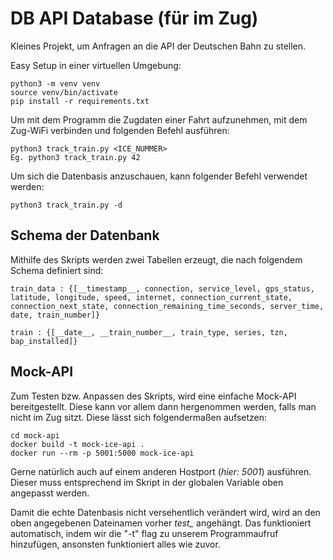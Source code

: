 # DB API Database (für im Zug)

Kleines Projekt, um Anfragen an die API der Deutschen Bahn zu stellen.

Easy Setup in einer virtuellen Umgebung:
```
python3 -m venv venv
source venv/bin/activate
pip install -r requirements.txt
```

Um mit dem Programm die Zugdaten einer Fahrt aufzunehmen, mit dem Zug-WiFi verbinden und folgenden Befehl ausführen:
```
python3 track_train.py <ICE_NUMMER>
Eg. python3 track_train.py 42
````

Um sich die Datenbasis anzuschauen, kann folgender Befehl verwendet werden:
```
python3 track_train.py -d
```

## Schema der Datenbank

Mithilfe des Skripts werden zwei Tabellen erzeugt, die nach folgendem Schema definiert sind:
```
train_data : {[__timestamp__, connection, service_level, gps_status, latitude, longitude, speed, internet, connection_current_state, connection_next_state, connection_remaining_time_seconds, server_time, date, train_number]}
```

```
train : {[__date__, __train_number__, train_type, series, tzn, bap_installed]}
```

## Mock-API

Zum Testen bzw. Anpassen des Skripts, wird eine einfache Mock-API bereitgestellt.
Diese kann vor allem dann hergenommen werden, falls man nicht im Zug sitzt.
Diese lässt sich folgendermaßen aufsetzen:
```
cd mock-api
docker build -t mock-ice-api .
docker run --rm -p 5001:5000 mock-ice-api
```
Gerne natürlich auch auf einem anderen Hostport (*hier: 5001*) ausführen.
Dieser muss entsprechend im Skript in der globalen Variable oben angepasst werden.

Damit die echte Datenbasis nicht versehentlich verändert wird, wird an den oben angegebenen Dateinamen vorher *test_* angehängt. Das funktioniert automatisch, indem wir die "-t" flag zu unserem Programmaufruf hinzufügen, ansonsten funktioniert alles wie zuvor.
